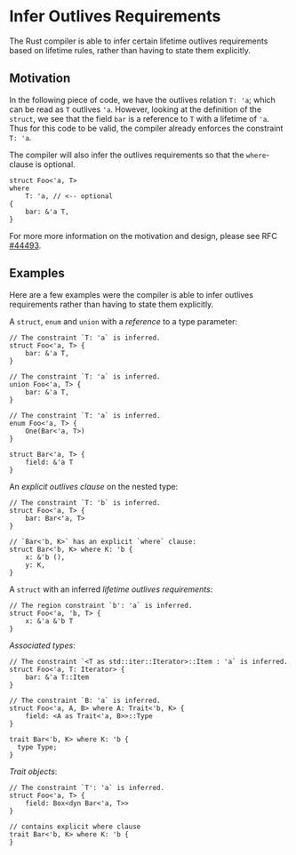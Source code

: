 # Infer Outlives Requirements

The Rust compiler is able to infer certain lifetime
outlives requirements based on lifetime rules, rather
than having to state them explicitly.

## Motivation

In the following piece of code, we have the outlives
relation `T: 'a`; which can be read as `T` outlives `'a`.
However, looking at the definition of the `struct`, we
see that the field `bar` is a reference to `T` with a lifetime
of `'a`. Thus for this code to be valid, the compiler already
enforces the constraint `T: 'a`.

The compiler will also infer the outlives requirements
so that the `where`-clause is optional.

```rust,ignore (pseudo-Rust)
struct Foo<'a, T>
where
    T: 'a, // <-- optional
{
    bar: &'a T,
}
```


For more more information on the motivation and design, please
see RFC [#44493].

[#44493]: https://github.com/rust-lang/rust/issues/44493


## Examples

Here are a few examples were the compiler is able to
infer outlives requirements rather than having to state
them explicitly.

A `struct`, `enum` and `union` with a *reference* to a type parameter:
```rust,ignore (pseudo-Rust)
// The constraint `T: 'a` is inferred.
struct Foo<'a, T> {
    bar: &'a T,
}
```

```rust,ignore (pseudo-Rust)
// The constraint `T: 'a` is inferred.
union Foo<'a, T> {
    bar: &'a T,
}
```

```rust,ignore (pseudo-Rust)
// The constraint `T: 'a` is inferred.
enum Foo<'a, T> {
    One(Bar<'a, T>)
}

struct Bar<'a, T> {
    field: &'a T
}
```

An *explicit outlives clause* on the nested type:
```rust,ignore (pseudo-Rust)
// The constraint `T: 'b` is inferred.
struct Foo<'a, T> {
    bar: Bar<'a, T>
}

// `Bar<'b, K>` has an explicit `where` clause:
struct Bar<'b, K> where K: 'b {
    x: &'b (),
    y: K,
}
```

A `struct` with an inferred *lifetime outlives requirements*:
```rust,ignore (pseudo-Rust)
// The region constraint `b': 'a` is inferred.
struct Foo<'a, 'b, T> {
    x: &'a &'b T
}
```

*Associated types*:
```rust,ignore (pseudo-Rust)
// The constraint `<T as std::iter::Iterator>::Item : 'a` is inferred.
struct Foo<'a, T: Iterator> {
    bar: &'a T::Item
}
```

```rust,ignore (pseudo-Rust)
// The constraint `B: 'a` is inferred.
struct Foo<'a, A, B> where A: Trait<'b, K> {
    field: <A as Trait<'a, B>>::Type
}

trait Bar<'b, K> where K: 'b {
  type Type;
}
```

*Trait objects*:
```rust,ignore (pseudo-Rust)
// The constraint `T': 'a` is inferred.
struct Foo<'a, T> {
    field: Box<dyn Bar<'a, T>>
}

// contains explicit where clause
trait Bar<'b, K> where K: 'b {
}
```

